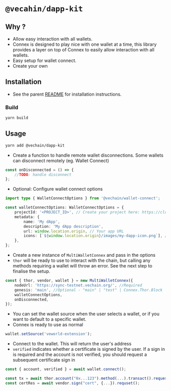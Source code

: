 # `@vecahin/dapp-kit`

## Why ?

-   Allow easy interaction with all wallets.
-   Connex is designed to play nice with one wallet at a time, this library provides a layer on top of Connex to easily
    allow interaction with all wallets.
-   Easy setup for wallet connect.
-   Create your own

## Installation

-   See the parent [README](../../README.md) for installation instructions.

### Build

```bash
yarn build
```

## Usage

```bash
yarn add @vechain/dapp-kit
```

-   Create a function to handle remote wallet disconnections. Some wallets can disconnect remotely (eg. Wallet Connect)

```typescript
const onDisconnected = () => {
    //TODO: handle disconnect
};
```

-   Optional: Configure wallet connect options

```typescript
import type { WalletConnectOptions } from '@vechain/wallet-connect';

const walletConnectOptions: WalletConnectOptions = {
    projectId: '<PROJECT_ID>', // Create your project here: https://cloud.walletconnect.com/sign-up
    metadata: {
        name: 'My dApp',
        description: 'My dApp description',
        url: window.location.origin, // Your app URL
        icons: [`${window.location.origin}/images/my-dapp-icon.png`], // Your app Icon
    },
};
```

-   Create a new instance of `MultiWalletConnex` and pass in the options
-   `thor` will be ready to use to interact with the chain, but calling any methods requiring a wallet will throw an
    error. See the next step to finalise the setup.

```typescript
const { thor, vendor, wallet } = new MultiWalletConnex({
    nodeUrl: 'https://sync-testnet.vechain.org/', //Required
    genesis: 'main', //Optional - "main" | "test" | Connex.Thor.Block
    walletConnectOptions,
    onDisconnected,
});
```

-   You can set the wallet source when the user selects a wallet, or if you want to default to a specific wallet.
-   Connex is ready to use as normal

```typescript
wallet.setSource('veworld-extension');
```

-   Connect to the wallet. This will return the user's address
-   `verified` indicates whether a certificate is signed by the user. If a sign in is required and the account is not
    verified, you should request a subsequent certificate sign in

```typescript
const { account, verified } = await wallet.connect();
```

```typescript
const tx = await thor.account("0x...123").method(...).transact().request();
const certRes = await vendor.sign("cert", {...}).requset();
```
